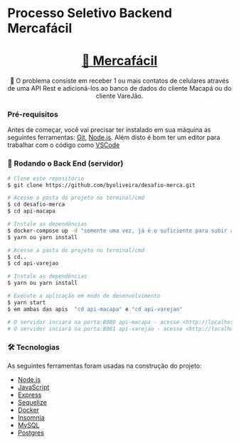 # Processo Seletivo Backend Mercafácil

<h1 align="center">
    <a href="https://mercafacil.com//">🔗 Mercafácil</a>
</h1>
<p align="center">🚀 O problema consiste em receber 1 ou mais contatos de celulares através de uma API Rest e adicioná-los ao banco de dados do cliente Macapá ou do cliente VareJão.</p>

### Pré-requisitos

Antes de começar, você vai precisar ter instalado em sua máquina as seguintes ferramentas:
[Git](https://git-scm.com), [Node.js](https://nodejs.org/en/). 
Além disto é bom ter um editor para trabalhar com o código como [VSCode](https://code.visualstudio.com/)

### 🎲 Rodando o Back End (servidor)

```bash
# Clone este repositório
$ git clone https://github.com/byoliveira/desafio-merca.git

# Acesse a pasta do projeto no terminal/cmd
$ cd desafio-merca
$ cd api-macapa

# Instale as dependências
$ docker-compose up -d "somente uma vez, já é o suficiente para subir as imagens db necessárias"
$ yarn ou yarn install

# Acesse a pasta do projeto no terminal/cmd
$ cd..
$ cd api-varejao

# Instale as dependências
$ yarn ou yarn install

# Execute a aplicação em modo de desenvolvimento
$ yarn start
$ em ambas das apis  "cd api-macapa" e "cd api-varejao" 

# O servidor inciará na porta:8080 api-macapa - acesse <http://localhost:8080>
# O servidor inciará na porta:8081 api-varejao - acesse <http://localhost:8081>
```


### 🛠 Tecnologias

As seguintes ferramentas foram usadas na construção do projeto:

- [Node.js](https://nodejs.org/en/)
- [JavaScript](https://developer.mozilla.org/pt-BR/docs/Web/JavaScript)
- [Express](https://expressjs.com/pt-br/)
- [Sequelize](https://sequelize.org/)
- [Docker](https://www.docker.com/)
- [Insomnia](https://insomnia.rest/)
- [MySQL](https://www.mysql.com/)
- [Postgres](https://www.postgresql.org/)
